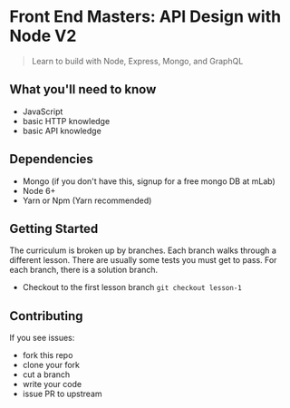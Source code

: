 # Front End Masters: API Design with Node V2
> Learn to build with Node, Express, Mongo, and GraphQL

## What you'll need to know
* JavaScript
* basic HTTP knowledge
* basic API knowledge

## Dependencies
* Mongo (if you don't have this, signup for a free mongo DB at mLab)
* Node 6+
* Yarn or Npm (Yarn recommended)

## Getting Started
The curriculum is broken up by branches. Each branch walks through a different lesson. There are usually some tests you must get to pass. For each branch, there is a solution branch.

* Checkout to the first lesson branch `git checkout lesson-1`

## Contributing
If you see issues:

* fork this repo
* clone your fork
* cut a branch
* write your code
* issue PR to upstream
